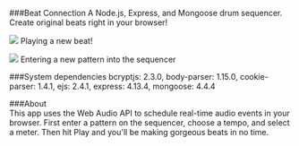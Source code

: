 ###Beat Connection
A Node.js, Express, and Mongoose drum sequencer. Create original beats right in your browser!

![](https://media.giphy.com/media/U5dS06n14JdOU/giphy.gif)
Playing a new beat!

![](https://media.giphy.com/media/utQn5kbtgXsKA/giphy.gif)
Entering a new pattern into the sequencer

###System dependencies
bcryptjs: 2.3.0,
body-parser: 1.15.0,
cookie-parser: 1.4.1,
ejs: 2.4.1,
express: 4.13.4,
mongoose: 4.4.4

###About   
This app uses the Web Audio API to schedule real-time audio events in your browser. First enter a pattern on the sequencer, choose a tempo, and select a meter. Then hit Play and you'll be making gorgeous beats in no time.
